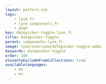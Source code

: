 ```yaml
---
layout: pattern.njk
tags: 
    - lyne_fr
    - lyne_components_fr
    - page
key: datepicker-toggle-lyne_fr
title: Datepicker-Toggle
parent: components-lyne_fr
image: lyne/overview/datepicker-toggle.webp
keywords: datepicker-toggle
order: 180
eleventyExcludeFromCollections: true
availablelanguages: 
    - de
    - en
---
```

